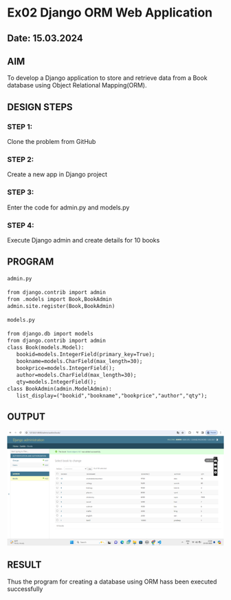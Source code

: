 # Ex02 Django ORM Web Application
## Date: 15.03.2024

## AIM
To develop a Django application to store and retrieve data from a Book database using Object Relational Mapping(ORM).

## DESIGN STEPS

### STEP 1:
Clone the problem from GitHub

### STEP 2:
Create a new app in Django project

### STEP 3:
Enter the code for admin.py and models.py

### STEP 4:
Execute Django admin and create details for 10 books

## PROGRAM

```
admin.py

from django.contrib import admin
from .models import Book,BookAdmin
admin.site.register(Book,BookAdmin)

models.py

from django.db import models
from django.contrib import admin
class Book(models.Model):
   bookid=models.IntegerField(primary_key=True);
   bookname=models.CharField(max_length=30);
   bookprice=models.IntegerField();
   author=models.CharField(max_length=30);
   qty=models.IntegerField();
class BookAdmin(admin.ModelAdmin):
   list_display=("bookid","bookname","bookprice","author","qty");

```

## OUTPUT

![alt text](<san/Screenshot (13).png>)


## RESULT
Thus the program for creating a database using ORM hass been executed successfully
